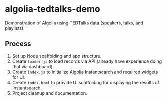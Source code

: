 # algolia-tedtalks-demo

Demonstration of Algolia using TEDTalks data (speakers, talks, and playlists).

## Process

1. Set up Node scaffolding and app structure.
2. Create `loader.js` to load records via API (already have experience doing that via dashboard).
3. Create `index.js` to initialize Algolia Instantsearch and required widgets for UI.
4. Create `index.html` to provide UI scaffolding for displaying the results of Instantsearch.
5. Project cleanup and documentation.
